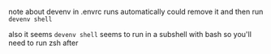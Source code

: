 note about devenv in .envrc runs automatically
could remove it
and then run `devenv shell`

also it seems `devenv shell` seems to run in a subshell with bash
so you'll need to run zsh after
